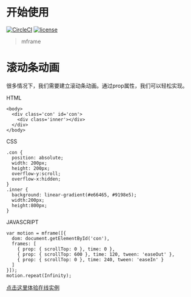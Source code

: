 # 开始使用

[![CircleCI](https://img.shields.io/circleci/project/github/momentum-design/momentum-ui/master.svg)](https://circleci.com/gh/momentum-design/momentum-ui/)
[![license](https://img.shields.io/github/license/momentum-design/momentum-ui.svg?color=blueviolet)](https://github.com/momentum-design/momentum-ui/blob/master/charts/LICENSE)

> mframe

# 滚动条动画

很多情况下，我们需要建立滚动条动画。通过prop属性，我们可以轻松实现。

HTML

```
<body>
  <div class='con' id='con'>
    <div class='inner'></div>
  </div>
</body>
```

CSS

```
.con {
  position: absolute;
  width: 200px;
  height: 200px;
  overflow-y:scroll;
  overflow-x:hidden;
}
.inner {
  background: linear-gradient(#e66465, #9198e5);
  width:200px;
  height:800px;
}
```

JAVASCRIPT

```
var motion = mframe([{
  dom: document.getElementById('con'),
  frames: [
    { prop: { scrollTop: 0 }, time: 0 },
    { prop: { scrollTop: 600 }, time: 120, tween: 'easeOut' },
    { prop: { scrollTop: 0 }, time: 240, tween: 'easeIn' }
  ]
}]);
motion.repeat(Infinity);
```

[点击这里体验在线实例](https://codepen.io/arthusliang/pen/poJemaj)